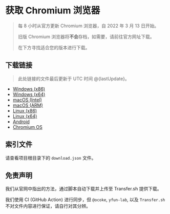 # 获取 Chromium 浏览器

> 每 8 小时从官方更新 Chromium 浏览器，自 2022 年 3 月 13 日开始。
> 
> 旧版 Chromium 浏览器将**不会**存档，如需要，请前往官方网址下载。
>
> 在下方寻找适合您的版本进行下载。

## 下载链接

> 此处链接的文件最后更新于 UTC 时间 @{lastUpdate}。

- [Windows (x86)](https://transfer.sh/5PmiY3uKzy/Win.zip)
- [Windows (x64)](https://transfer.sh/g9dU0sgtwG/Win_x64.zip)
- [macOS (Intel)](https://transfer.sh/e3uEIrNpno/Mac.zip)
- [macOS (ARM)](https://transfer.sh/3KCvaL9P2U/Mac_Arm.zip)
- [Linux (x86)](https://transfer.sh/YDBNDiltj2/Linux.zip)
- [Linux (x64)](https://transfer.sh/EcwcTp1yRT/Linux_x64.zip)
- [Android](https://transfer.sh/h8qim66CTD/Android.zip)
- [Chromium OS](https://transfer.sh/VIWdmxd8Ys/Linux_ChromiumOS_Full.zip)

## 索引文件

请查看项目根目录下的 `download.json` 文件。

## 免责声明

我们从官网中指出的方法，通过脚本自动下载并上传至 Transfer.sh 提供下载。

我们使用 CI (GitHub Action) 进行同步，但 `@ocoke`, `yfun-lab`, 以及 `Transfer.sh` 不对文件内容进行保证，请自行对其分辨。
